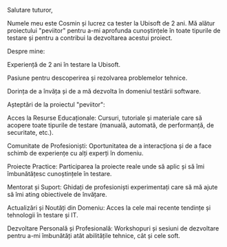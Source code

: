 Salutare tuturor,

Numele meu este Cosmin și lucrez ca tester la Ubisoft de 2 ani. Mă alătur proiectului "peviitor" pentru a-mi aprofunda cunoștințele în toate tipurile de testare și pentru a contribui la dezvoltarea acestui proiect.



Despre mine:

Experiență de 2 ani în testare la Ubisoft.

Pasiune pentru descoperirea și rezolvarea problemelor tehnice.

Dorința de a învăța și de a mă dezvolta în domeniul testării software.



Așteptări de la proiectul "peviitor":

Acces la Resurse Educaționale: Cursuri, tutoriale și materiale care să acopere toate tipurile de testare (manuală, automată, de performanță, de securitate, etc.).

Comunitate de Profesioniști: Oportunitatea de a interacționa și de a face schimb de experiențe cu alți experți în domeniu.

Proiecte Practice: Participarea la proiecte reale unde să aplic și să îmi îmbunătățesc cunoștințele în testare.

Mentorat și Suport: Ghidați de profesioniști experimentați care să mă ajute să îmi ating obiectivele de învățare.

Actualizări și Noutăți din Domeniu: Acces la cele mai recente tendințe și tehnologii în testare și IT.

Dezvoltare Personală și Profesională: Workshopuri și sesiuni de dezvoltare pentru a-mi îmbunătăți atât abilitățile tehnice, cât și cele soft.
